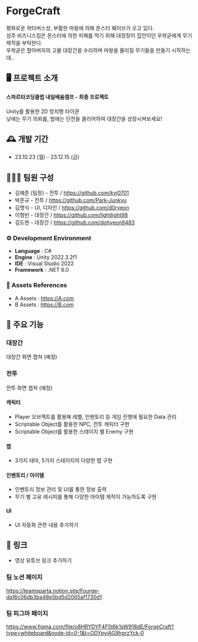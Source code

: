 # ForgeCraft

평화로운 왁타버스성, 부활한 마왕에 의해 몬스터 웨이브가 오고 있다.<br>
성주 비즈니스킴은 몬스터에 의한 피해를 막기 위해 대장장이 집안이던 우왁굳에게 무기 제작을 부탁한다.<br>
우왁굳은 할아버지의 고물 대장간을 수리하며 마왕을 물리칠 무기들을 만들기 시작하는데..<br>

## 🖥️ 프로젝트 소개
#### 스파르타코딩클럽 내일배움캠프 - 최종 프로젝트<br> 
Unity를 활용한 2D 방치형 타이쿤 <br>
낮에는 무기 의뢰를, 밤에는 던전을 클리어하여 대장간을 성장시켜보세요!
<br>

## 🕰️ 개발 기간 
* 23.10.23 (월) - 23.12.15 (금)

## 🧑‍🤝‍🧑 팀원 구성
* 김예준 (팀장) - 전투 / https://github.com/kyj0701
* 박준규 - 전투 / https://github.com/Park-Junkyu
* 김명식 - UI, 디자인 / https://github.com/d0ryeon
* 이형빈 - 대장간 / https://github.com/lightlight98
* 김도현 - 대장간 / https://github.com/dohyeon9483

### ⚙️ Development Environment
- **Language** : C#
- **Engine** : Unity 2022.3.2f1
- **IDE** : Visual Studio 2022
- **Framework** : .NET 6.0

### 📜 Assets References
- A Assets : https://A.com
- B Assets : https://B.com
  
## 📌 주요 기능

### 대장간
대장간 화면 캡쳐 (예정)

### 전투
전투 화면 캡쳐 (예정)

#### 캐릭터 
- Player 오브젝트를 활용해 레벨, 인벤토리 등 게임 진행에 필요한 Data 관리
- Scriptable Object를 활용한 NPC, 전투 캐릭터 구현
- Scriptable Object를 활용한 스테이지 별 Enemy 구현  

#### 맵 
- 3가지 테마, 5가지 스테이지의 다양한 맵 구현  
    
#### 인벤토리 / 아이템
- 인벤토리 정보 관리 및 UI를 통한 정보 출력
- 무기 별 고유 레시피를 통해 다양한 아이템 제작이 가능하도록 구현

#### UI 
- UI 자동화 관련 내용 추가하기

## 📌 링크 
- 영상 유튜브 링크 추가하기

### 팀 노션 페이지
https://teamsparta.notion.site/Fourge-da16c06db3ba48e5bd5d2065af1730d1

### 팀 피그마 페이지
https://www.figma.com/file/o8HRYDYF4F5t6k1sW918dE/ForgeCraft?type=whiteboard&node-id=0-1&t=ODYpyiAG9hgrzYck-0
